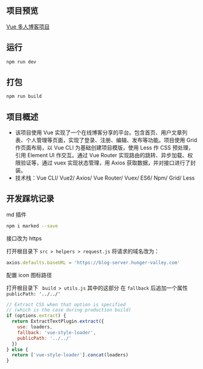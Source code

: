 ## 项目预览

[Vue 多人博客项目](https://chenning02.github.io/git-hunger-vue_blog-client/dist/)

## 运行

```sh
npm run dev
```

## 打包

```sh
npm run build
```

## 项目概述

- 该项目使用 Vue 实现了一个在线博客分享的平台。包含首页、用户文章列表、个人管理等页面，实现了登录、注册、编辑、发布等功能。项目使用 Grid 作页面布局，以 Vue CLI 为基础创建项目模版，使用 Less 作 CSS 预处理，引用 Element UI 作交互。通过 Vue Router 实现路由的跳转、异步加载、权限验证等，通过 vuex 实现状态管理，用 Axios 获取数据，并对接口进行了封装。
- 技术栈：Vue CLI/ Vue2/ Axios/ Vue Router/ Vuex/ ES6/ Npm/ Grid/ Less

## 开发踩坑记录

md 插件

```bash
npm i marked --save
```

接口改为 https

打开根目录下 `src > helpers > request.js` 将请求的域名改为：

```js
axios.defaults.baseURL = 'https://blog-server.hunger-valley.com'
```

配置 icon 图标路径

打开根目录下 ` build > utils.js` 其中的这部分 在 `fallback` 后追加一个属性 `publicPath: '../../'`

```js
// Extract CSS when that option is specified
// (which is the case during production build)
if (options.extract) {
  return ExtractTextPlugin.extract({
    use: loaders,
    fallback: 'vue-style-loader',
    publicPath: '../../'
  })
} else {
  return ['vue-style-loader'].concat(loaders)
}
```

